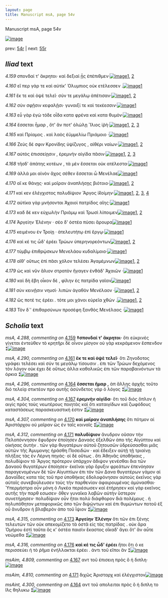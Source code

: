 ```yaml
---
layout: page
title: Manuscript msA, page 54v
---
```


Manuscript msA, page 54v

[![image](http://www.homermultitext.org/iipsrv?OBJ=IIP,1.0&FIF=/project/homer/pyramidal/deepzoom/hmt/vaimg/2017a/VA054VN_0556.tif&WID=100&CVT=JPEG)](http://www.homermultitext.org/ict2/?urn=urn:cite2:hmt:vaimg.2017a:VA054VN_0556)

prev:  [54r](../54r) | next:  [55r](../55r)

## *Iliad* text

*4.159* <a id="4.159"/> σπονδαί τ' ἄκρητοι· καὶ δεξιαὶ ᾗς ἐπέπιθμεν·[![image](http://www.homermultitext.org/iipsrv?OBJ=IIP,1.0&FIF=/project/homer/pyramidal/deepzoom/hmt/vaimg/2017a/VA054VN_0556.tif&RGN=0.4525,0.2194,0.4014,0.0301&WID=1000&CVT=JPEG)](http://www.homermultitext.org/ict2/?urn=urn:cite2:hmt:vaimg.2017a:VA054VN_0556@0.4525,0.2194,0.4014,0.0301)[1](#msA_4.288), [2](#msA_4.784)

*4.160* <a id="4.160"/> εἴ περ γάρ τε καὶ αὐτίκ' Ὀλυμπιος οὐκ ετέλεσσεν .[![image](http://www.homermultitext.org/iipsrv?OBJ=IIP,1.0&FIF=/project/homer/pyramidal/deepzoom/hmt/vaimg/2017a/VA054VN_0556.tif&RGN=0.4645,0.2404,0.4014,0.0301&WID=1000&CVT=JPEG)](http://www.homermultitext.org/ict2/?urn=urn:cite2:hmt:vaimg.2017a:VA054VN_0556@0.4645,0.2404,0.4014,0.0301)[1](#msA_4.784)

*4.161* <a id="4.161"/> ἔκ τε καὶ ὀψὲ τελεῖ· σύν τε μεγάλῳ ἀπέτισαν·[![image](http://www.homermultitext.org/iipsrv?OBJ=IIP,1.0&FIF=/project/homer/pyramidal/deepzoom/hmt/vaimg/2017a/VA054VN_0556.tif&RGN=0.4454,0.26,0.4014,0.0301&WID=1000&CVT=JPEG)](http://www.homermultitext.org/ict2/?urn=urn:cite2:hmt:vaimg.2017a:VA054VN_0556@0.4454,0.26,0.4014,0.0301)[1](#msA_4.290), [2](#msA_4.784)

*4.162* <a id="4.162"/> σὺν σφῇσιν κεφαλῇσι· γυναιξί τε καὶ τεκέεσσιν·[![image](http://www.homermultitext.org/iipsrv?OBJ=IIP,1.0&FIF=/project/homer/pyramidal/deepzoom/hmt/vaimg/2017a/VA054VN_0556.tif&RGN=0.4675,0.2795,0.3804,0.0301&WID=1000&CVT=JPEG)](http://www.homermultitext.org/ict2/?urn=urn:cite2:hmt:vaimg.2017a:VA054VN_0556@0.4675,0.2795,0.3804,0.0301)[1](#msA_4.784)

*4.163* <a id="4.163"/> εὖ γὰρ ἐγὼ τόδε οἶδα κατα φρένα καὶ κατα θυμὸν·[![image](http://www.homermultitext.org/iipsrv?OBJ=IIP,1.0&FIF=/project/homer/pyramidal/deepzoom/hmt/vaimg/2017a/VA054VN_0556.tif&RGN=0.4735,0.2953,0.4064,0.0353&WID=1000&CVT=JPEG)](http://www.homermultitext.org/ict2/?urn=urn:cite2:hmt:vaimg.2017a:VA054VN_0556@0.4735,0.2953,0.4064,0.0353)[1](#msA_4.784)

*4.164* <a id="4.164"/> ἔσσεται ἦμαρ , ὅτ' ἄν ποτ' ὀλώλῃ Ἴλιος ἱ̈ρὴ·[![image](http://www.homermultitext.org/iipsrv?OBJ=IIP,1.0&FIF=/project/homer/pyramidal/deepzoom/hmt/vaimg/2017a/VA054VN_0556.tif&RGN=0.4565,0.3148,0.3514,0.0353&WID=1000&CVT=JPEG)](http://www.homermultitext.org/ict2/?urn=urn:cite2:hmt:vaimg.2017a:VA054VN_0556@0.4565,0.3148,0.3514,0.0353)[1](#msA_4.784), [2](#msA_4.296), [3](#msAint_4.300)

*4.165* <a id="4.165"/> καὶ Πρίαμος . καὶ λαὸς ἐϋμμελίω Πριάμοιο ·[![image](http://www.homermultitext.org/iipsrv?OBJ=IIP,1.0&FIF=/project/homer/pyramidal/deepzoom/hmt/vaimg/2017a/VA054VN_0556.tif&RGN=0.4745,0.3313,0.3624,0.0353&WID=1000&CVT=JPEG)](http://www.homermultitext.org/ict2/?urn=urn:cite2:hmt:vaimg.2017a:VA054VN_0556@0.4745,0.3313,0.3624,0.0353)[1](#msA_4.784)

*4.166* <a id="4.166"/> Ζεὺς δέ σφιν Κρονίδης ὑψίζυγος , αἰθέρι ναίων·[![image](http://www.homermultitext.org/iipsrv?OBJ=IIP,1.0&FIF=/project/homer/pyramidal/deepzoom/hmt/vaimg/2017a/VA054VN_0556.tif&RGN=0.4665,0.3524,0.3624,0.0353&WID=1000&CVT=JPEG)](http://www.homermultitext.org/ict2/?urn=urn:cite2:hmt:vaimg.2017a:VA054VN_0556@0.4665,0.3524,0.3624,0.0353)[1](#msA_4.784), [2](#msA_4.301)

*4.167* <a id="4.167"/> αὐτὸς ἐπισσείῃσιν , ἐρεμνὴν αἰγίδα πᾶσιν·[![image](http://www.homermultitext.org/iipsrv?OBJ=IIP,1.0&FIF=/project/homer/pyramidal/deepzoom/hmt/vaimg/2017a/VA054VN_0556.tif&RGN=0.4605,0.3696,0.3624,0.0353&WID=1000&CVT=JPEG)](http://www.homermultitext.org/ict2/?urn=urn:cite2:hmt:vaimg.2017a:VA054VN_0556@0.4605,0.3696,0.3624,0.0353)[1](#msA_4.784), [2](#msAim_4.809), [3](#msA_4.304)

*4.168* <a id="4.168"/> τῆσδ' ἀπάτης κοτέων , τὰ μὲν ἔσσεται οὐκ ατέλεστα·[![image](http://www.homermultitext.org/iipsrv?OBJ=IIP,1.0&FIF=/project/homer/pyramidal/deepzoom/hmt/vaimg/2017a/VA054VN_0556.tif&RGN=0.4665,0.3869,0.4134,0.0353&WID=1000&CVT=JPEG)](http://www.homermultitext.org/ict2/?urn=urn:cite2:hmt:vaimg.2017a:VA054VN_0556@0.4665,0.3869,0.4134,0.0353)[1](#msA_4.784)

*4.169* <a id="4.169"/> ἀλλά μοι αἰνὸν ἄχος σέθεν ἔσσεται ὦ Μενέλαε[![image](http://www.homermultitext.org/iipsrv?OBJ=IIP,1.0&FIF=/project/homer/pyramidal/deepzoom/hmt/vaimg/2017a/VA054VN_0556.tif&RGN=0.4735,0.4065,0.3694,0.0353&WID=1000&CVT=JPEG)](http://www.homermultitext.org/ict2/?urn=urn:cite2:hmt:vaimg.2017a:VA054VN_0556@0.4735,0.4065,0.3694,0.0353)[1](#msA_4.784)

*4.170* <a id="4.170"/> αἴ κε θάνῃς· καὶ μοῖραν ἀναπλήσῃς βιότοιο·[![image](http://www.homermultitext.org/iipsrv?OBJ=IIP,1.0&FIF=/project/homer/pyramidal/deepzoom/hmt/vaimg/2017a/VA054VN_0556.tif&RGN=0.4735,0.4245,0.3854,0.0353&WID=1000&CVT=JPEG)](http://www.homermultitext.org/ict2/?urn=urn:cite2:hmt:vaimg.2017a:VA054VN_0556@0.4735,0.4245,0.3854,0.0353)[1](#msA_4.784), [2](#msA_4.307)

*4.171* <a id="4.171"/> καί κεν ἐλέγχιστος πολυδίψιον Ἄργος ἱ̈̆κοίμην·[![image](http://www.homermultitext.org/iipsrv?OBJ=IIP,1.0&FIF=/project/homer/pyramidal/deepzoom/hmt/vaimg/2017a/VA054VN_0556.tif&RGN=0.4605,0.4455,0.3914,0.0353&WID=1000&CVT=JPEG)](http://www.homermultitext.org/ict2/?urn=urn:cite2:hmt:vaimg.2017a:VA054VN_0556@0.4605,0.4455,0.3914,0.0353)[1](#msAint_4.313), [2](#msA_4.784), [3](#msAim_4.810), [4](#msA_4.312)

*4.172* <a id="4.172"/> αὐτίκα γὰρ μνήσονται Ἀχαιοὶ πατρίδος αἴης·[![image](http://www.homermultitext.org/iipsrv?OBJ=IIP,1.0&FIF=/project/homer/pyramidal/deepzoom/hmt/vaimg/2017a/VA054VN_0556.tif&RGN=0.4715,0.4681,0.3724,0.0248&WID=1000&CVT=JPEG)](http://www.homermultitext.org/ict2/?urn=urn:cite2:hmt:vaimg.2017a:VA054VN_0556@0.4715,0.4681,0.3724,0.0248)[1](#msA_4.784)

*4.173* <a id="4.173"/> καδ δέ κεν εὐχωλὴν Πριάμῳ καὶ Τρωσὶ λίποιμεν[![image](http://www.homermultitext.org/iipsrv?OBJ=IIP,1.0&FIF=/project/homer/pyramidal/deepzoom/hmt/vaimg/2017a/VA054VN_0556.tif&RGN=0.4735,0.4846,0.3904,0.027&WID=1000&CVT=JPEG)](http://www.homermultitext.org/ict2/?urn=urn:cite2:hmt:vaimg.2017a:VA054VN_0556@0.4735,0.4846,0.3904,0.027)[1](#msA_4.315), [2](#msA_4.784)

*4.174* <a id="4.174"/> Ἀργείην Ἑλένην · σέο δ' ὀστέα πύσει ἄρουρα[![image](http://www.homermultitext.org/iipsrv?OBJ=IIP,1.0&FIF=/project/homer/pyramidal/deepzoom/hmt/vaimg/2017a/VA054VN_0556.tif&RGN=0.4615,0.5056,0.3734,0.027&WID=1000&CVT=JPEG)](http://www.homermultitext.org/ict2/?urn=urn:cite2:hmt:vaimg.2017a:VA054VN_0556@0.4615,0.5056,0.3734,0.027)[1](#msA_4.784)

*4.175* <a id="4.175"/> κειμένου ἐν Τροίῃ · ἀτελευτήτῳ ἐπὶ ἔργῳ·[![image](http://www.homermultitext.org/iipsrv?OBJ=IIP,1.0&FIF=/project/homer/pyramidal/deepzoom/hmt/vaimg/2017a/VA054VN_0556.tif&RGN=0.4755,0.5199,0.3654,0.0293&WID=1000&CVT=JPEG)](http://www.homermultitext.org/ict2/?urn=urn:cite2:hmt:vaimg.2017a:VA054VN_0556@0.4755,0.5199,0.3654,0.0293)[1](#msA_4.784)

*4.176* <a id="4.176"/> καὶ κέ τις ὧδ' ἐρέει Τρώων ὑπερηνορεόντων[![image](http://www.homermultitext.org/iipsrv?OBJ=IIP,1.0&FIF=/project/homer/pyramidal/deepzoom/hmt/vaimg/2017a/VA054VN_0556.tif&RGN=0.4555,0.5409,0.4174,0.0255&WID=1000&CVT=JPEG)](http://www.homermultitext.org/ict2/?urn=urn:cite2:hmt:vaimg.2017a:VA054VN_0556@0.4555,0.5409,0.4174,0.0255)[1](#msA_4.784), [2](#msA_4.316)

*4.177* <a id="4.177"/> τύμβῳ ἐπιθρῴσκων Μενελάου κυδαλίμοιο·[![image](http://www.homermultitext.org/iipsrv?OBJ=IIP,1.0&FIF=/project/homer/pyramidal/deepzoom/hmt/vaimg/2017a/VA054VN_0556.tif&RGN=0.4715,0.5575,0.3984,0.0285&WID=1000&CVT=JPEG)](http://www.homermultitext.org/ict2/?urn=urn:cite2:hmt:vaimg.2017a:VA054VN_0556@0.4715,0.5575,0.3984,0.0285)[1](#msA_4.784)

*4.178* <a id="4.178"/> αἴθ' οὕτως ἐπὶ πᾶσι χόλον τελέσει Ἀγαμέμνων[![image](http://www.homermultitext.org/iipsrv?OBJ=IIP,1.0&FIF=/project/homer/pyramidal/deepzoom/hmt/vaimg/2017a/VA054VN_0556.tif&RGN=0.4735,0.5748,0.4024,0.0308&WID=1000&CVT=JPEG)](http://www.homermultitext.org/ict2/?urn=urn:cite2:hmt:vaimg.2017a:VA054VN_0556@0.4735,0.5748,0.4024,0.0308)[1](#msA_4.784), [2](#msAim_4.811)

*4.179* <a id="4.179"/> ὡς καὶ νῦν ἅλιον στρατὸν ἤγαγεν ἐνθάδ' Ἀχαιῶν ·[![image](http://www.homermultitext.org/iipsrv?OBJ=IIP,1.0&FIF=/project/homer/pyramidal/deepzoom/hmt/vaimg/2017a/VA054VN_0556.tif&RGN=0.4755,0.592,0.4024,0.0308&WID=1000&CVT=JPEG)](http://www.homermultitext.org/ict2/?urn=urn:cite2:hmt:vaimg.2017a:VA054VN_0556@0.4755,0.592,0.4024,0.0308)[1](#msA_4.784)

*4.180* <a id="4.180"/> καὶ δὴ ἔβη οἶκον δὲ , φίλην ἐς πατρίδα γαῖαν[![image](http://www.homermultitext.org/iipsrv?OBJ=IIP,1.0&FIF=/project/homer/pyramidal/deepzoom/hmt/vaimg/2017a/VA054VN_0556.tif&RGN=0.4795,0.6123,0.3644,0.0308&WID=1000&CVT=JPEG)](http://www.homermultitext.org/ict2/?urn=urn:cite2:hmt:vaimg.2017a:VA054VN_0556@0.4795,0.6123,0.3644,0.0308)[1](#msA_4.784)

*4.181* <a id="4.181"/> σὺν κεινῇσιν νηυσὶ· λιπὼν ἀγαθὸν Μενέλαον ·[![image](http://www.homermultitext.org/iipsrv?OBJ=IIP,1.0&FIF=/project/homer/pyramidal/deepzoom/hmt/vaimg/2017a/VA054VN_0556.tif&RGN=0.4785,0.6281,0.3834,0.0338&WID=1000&CVT=JPEG)](http://www.homermultitext.org/ict2/?urn=urn:cite2:hmt:vaimg.2017a:VA054VN_0556@0.4785,0.6281,0.3834,0.0338)[1](#msA_4.784), [2](#msA_4.323)

*4.182* <a id="4.182"/> ὥς ποτέ τις ἐρέει . τότε μοι χάνοι εὐρεῖα χθών .[![image](http://www.homermultitext.org/iipsrv?OBJ=IIP,1.0&FIF=/project/homer/pyramidal/deepzoom/hmt/vaimg/2017a/VA054VN_0556.tif&RGN=0.4615,0.6439,0.3994,0.0383&WID=1000&CVT=JPEG)](http://www.homermultitext.org/ict2/?urn=urn:cite2:hmt:vaimg.2017a:VA054VN_0556@0.4615,0.6439,0.3994,0.0383)[1](#msA_4.784), [2](#msA_4.327)

*4.183* <a id="4.183"/> Τὸν δ`' ἐπιθαρσύνων προσέφη ξανθὸς Μενέλαος ·[![image](http://www.homermultitext.org/iipsrv?OBJ=IIP,1.0&FIF=/project/homer/pyramidal/deepzoom/hmt/vaimg/2017a/VA054VN_0556.tif&RGN=0.4715,0.6649,0.3994,0.0383&WID=1000&CVT=JPEG)](http://www.homermultitext.org/ict2/?urn=urn:cite2:hmt:vaimg.2017a:VA054VN_0556@0.4715,0.6649,0.3994,0.0383)[1](#msA_4.784)

## *Scholia* text

*msA, 4.288, commenting on* [4.159](#4.159)  <a id="msA_4.288"/> **‡σπονδαί τ' ἄκρητοι·** ὅτι εὐκρινὲς γίνεται ἐντεὺθεν τὸ κρητῆρι δὲ οἶνον μίσγον οὐ γὰρ κεκράμενον ἔσπενδον ⁑[![image](http://www.homermultitext.org/iipsrv?OBJ=IIP,1.0&FIF=/project/homer/pyramidal/deepzoom/hmt/vaimg/2017a/VA054VN_0556.tif&RGN=0.18791452,0.10912863,0.60851142,0.02946058&WID=1000&CVT=JPEG)](http://www.homermultitext.org/ict2/?urn=urn:cite2:hmt:vaimg.2017a:VA054VN_0556@0.18791452,0.10912863,0.60851142,0.02946058)

*msA, 4.290, commenting on* [4.161](#4.161)  <a id="msA_4.290"/> **ἔκ τε καὶ ὁψὲ τελεῖ·** ὅτι Ζηνοδοτος γράφει τελέσει καὶ σύν τε μεγάλῳ τίσουσιν . ἐπι τῶν Τρώων δεχόμενος τὸν λόγον οὐκ έχει δὲ οὕτως ἀλλα καθολικῶς ἐπι τῶν παραβαινόντων τὰ όρκια ⁑[![image](http://www.homermultitext.org/iipsrv?OBJ=IIP,1.0&FIF=/project/homer/pyramidal/deepzoom/hmt/vaimg/2017a/VA054VN_0556.tif&RGN=0.19565217,0.12738589,0.63006632,0.03236515&WID=1000&CVT=JPEG)](http://www.homermultitext.org/ict2/?urn=urn:cite2:hmt:vaimg.2017a:VA054VN_0556@0.19565217,0.12738589,0.63006632,0.03236515)

*msA, 4.296, commenting on* [4.164](#4.164)  <a id="msA_4.296"/> **ἔσσεται ῆμαρ ,** ἀπ ἄλλης ἀρχῆς τοῦτο διὸ τελείᾳ στικτέον προ αυτῆς ἀσύνδετος γὰρ ὁ λόγος ⁑[![image](http://www.homermultitext.org/iipsrv?OBJ=IIP,1.0&FIF=/project/homer/pyramidal/deepzoom/hmt/vaimg/2017a/VA054VN_0556.tif&RGN=0.19565217,0.14232365,0.65880619,0.03029046&WID=1000&CVT=JPEG)](http://www.homermultitext.org/ict2/?urn=urn:cite2:hmt:vaimg.2017a:VA054VN_0556@0.19565217,0.14232365,0.65880619,0.03029046)

*msA, 4.304, commenting on* [4.167](#4.167)  <a id="msA_4.304"/> **ἐρεμνὴν αἰγίδα·** ὅτι τοῦ διὸς ὅπλον ἡ αιγὶς πρὸς τοὺς νεωτέρους ποιητάς καὶ ὅτι καταιγίδων καὶ ζωφόδους καταστάσεως παρασκευαστική ἐστιν ⁑[![image](http://www.homermultitext.org/iipsrv?OBJ=IIP,1.0&FIF=/project/homer/pyramidal/deepzoom/hmt/vaimg/2017a/VA054VN_0556.tif&RGN=0.19731024,0.16265560,0.63614591,0.02987552&WID=1000&CVT=JPEG)](http://www.homermultitext.org/ict2/?urn=urn:cite2:hmt:vaimg.2017a:VA054VN_0556@0.19731024,0.16265560,0.63614591,0.02987552)

*msA, 4.307, commenting on* [4.170](#4.170)  <a id="msA_4.307"/> **καὶ μοῖραν ἀναπλήσης** ὅτι πότμον αἱ Ἀριστάρχου οὐ μοῖραν ὡς ἐν ταῖς κοιναῖς ⁑[![image](http://www.homermultitext.org/iipsrv?OBJ=IIP,1.0&FIF=/project/homer/pyramidal/deepzoom/hmt/vaimg/2017a/VA054VN_0556.tif&RGN=0.19454679,0.17468880,0.65549005,0.03278008&WID=1000&CVT=JPEG)](http://www.homermultitext.org/ict2/?urn=urn:cite2:hmt:vaimg.2017a:VA054VN_0556@0.19454679,0.17468880,0.65549005,0.03278008)

*msA, 4.312, commenting on* [4.171](#4.171)  <a id="msA_4.312"/> **πολυδίψιον** ἄνυδρον οῦσαν τὴν Πελοπόννησον ἔφυδρον ἐποίησεν Δαναὸς ἐξελθῶν ἀπο τῆς Αἰγύπτου καὶ οἰκήσας ἀυτήν . τῶν γὰρ θυγατέρων αὐτοῦ ζητουσῶν ὑδρεύσασθαι μιᾶς αὐτῶν τῆς Ἀμυμονης ἠράσθη Ποσειδών · καὶ ἔδειξεν αὐτῇ τῇ τριαίνῃ πλήξας τὰς ἐν Λέρνη πηγάς· οἱ δὲ οὕτως . ὅτι Ἀθηνᾶς ὑποθήκαις , πολυδίψιον τὸ Ἄργος πρότερον ὑπάρχον ἄδιψον γενέσθαι δια τῶν Δαναοῦ θυγατέρων ἐποίησεν· ἑκεῖναι γὰρ ὄρυξιν φρεάτων ἐπενόησαν παραγενομένων δὲ τῶν Αἰγυπτίων ἐπι τὸν τῶν Δανα θυγατέρων γάμον αἱ Δαναΐδες κατα τὰς τοῦ πρσ ὑποθήκας ἐδολοφόνησαν αὐτοὺς ἐκεῖνος γὰρ αὐταῖς συνεβούλευσεν τοὺς τὴν παρθενίαν ἀφαιρουμένας ἀμύνασθαι· Ὑπερμήστρα οὖν μόνη ὀ Λγκέα περιέσωσεν καὶ ἐτήρησεν καὶ γὰρ εκεῖνος αυτῆς τὴν παρθ εσωσεν· ὅθεν γυναῖκα λαβῶν αὐτὴν ὕστερον συνετήρησεν· πολυδίψιον οὖν ἤτοι πολὺ διάφθορον διὰ πολέμους . ἠ πολυπόθητον μεταφορικῶς ἀπο τῶν διψώντων καὶ ἐπι θυμώντων ποτοῦ ἐξ οὗ ἄνυδρον ἡ βλαβερὸν ἀπο τοῦ ΐψιον ⁑[![image](http://www.homermultitext.org/iipsrv?OBJ=IIP,1.0&FIF=/project/homer/pyramidal/deepzoom/hmt/vaimg/2017a/VA054VN_0556.tif&RGN=0.18349300,0.20622407,0.24373618,0.30622407&WID=1000&CVT=JPEG)](http://www.homermultitext.org/ict2/?urn=urn:cite2:hmt:vaimg.2017a:VA054VN_0556@0.18349300,0.20622407,0.24373618,0.30622407)

*msA, 4.315, commenting on* [4.173](#4.173)  <a id="msA_4.315"/> **Ἀργείην Ἑλένην** ὅτι τῶν ἐπι ξένης τελευτών τῶν οὐκ απεκομίζετο τὰ ὀστᾶ εἰς τὰς πατρίδας . οὐκ ἄρα Ὁμήρου ἐστὶ ταῦτα ὅς κ' ὀστέα παισὶν ἕκαστος οἴκαδ' ἄγει ὅτ' ἂν αὖτε νεώμεθα ⁑[![image](http://www.homermultitext.org/iipsrv?OBJ=IIP,1.0&FIF=/project/homer/pyramidal/deepzoom/hmt/vaimg/2017a/VA054VN_0556.tif&RGN=0.18736183,0.50207469,0.22605011,0.07012448&WID=1000&CVT=JPEG)](http://www.homermultitext.org/ict2/?urn=urn:cite2:hmt:vaimg.2017a:VA054VN_0556@0.18736183,0.50207469,0.22605011,0.07012448)

*msA, 4.316, commenting on* [4.176](#4.176)  <a id="msA_4.316"/> **καὶ κέ τις ὧδ' ἐρέει** ἤτοι ὅτι ὁ κε περισσεύει ἠ τὸ ῥῆμα ἐνήλλακται ἐρέει . ἀντι τοῦ εἴποι ἄν ⁑[![image](http://www.homermultitext.org/iipsrv?OBJ=IIP,1.0&FIF=/project/homer/pyramidal/deepzoom/hmt/vaimg/2017a/VA054VN_0556.tif&RGN=0.20062638,0.56265560,0.21554901,0.04564315&WID=1000&CVT=JPEG)](http://www.homermultitext.org/ict2/?urn=urn:cite2:hmt:vaimg.2017a:VA054VN_0556@0.20062638,0.56265560,0.21554901,0.04564315)

*msAim, 4.809, commenting on* [4.167](#4.167)  <a id="msAim_4.809"/> αντ τοῦ ἐπισειη πρὸς ὃ ἡ διπλη·[![image](http://www.homermultitext.org/iipsrv?OBJ=IIP,1.0&FIF=/project/homer/pyramidal/deepzoom/hmt/vaimg/2017a/VA054VN_0556.tif&RGN=0.40751658,0.38243430,0.05176861,0.01673582&WID=1000&CVT=JPEG)](http://www.homermultitext.org/ict2/?urn=urn:cite2:hmt:vaimg.2017a:VA054VN_0556@0.40751658,0.38243430,0.05176861,0.01673582)

*msAim, 4.810, commenting on* [4.171](#4.171)  <a id="msAim_4.810"/> διχῶς Ἀρισταρχ καὶ ἐλέγχιστον[![image](http://www.homermultitext.org/iipsrv?OBJ=IIP,1.0&FIF=/project/homer/pyramidal/deepzoom/hmt/vaimg/2017a/VA054VN_0556.tif&RGN=0.42114959,0.45947441,0.05342668,0.01853389&WID=1000&CVT=JPEG)](http://www.homermultitext.org/ict2/?urn=urn:cite2:hmt:vaimg.2017a:VA054VN_0556@0.42114959,0.45947441,0.05342668,0.01853389)

*msAint, 4.300, commenting on* [4.164](#4.164)  <a id="msAint_4.300"/> αντ τοῦ απολειται πρὸς ὃ ἡ διπλη το Ιλς θηλυκω ⁑[![image](http://www.homermultitext.org/iipsrv?OBJ=IIP,1.0&FIF=/project/homer/pyramidal/deepzoom/hmt/vaimg/2017a/VA054VN_0556.tif&RGN=0.80563744,0.31908714,0.05637436,0.02544952&WID=1000&CVT=JPEG)](http://www.homermultitext.org/ict2/?urn=urn:cite2:hmt:vaimg.2017a:VA054VN_0556@0.80563744,0.31908714,0.05637436,0.02544952)
